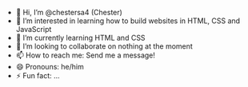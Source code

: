 - 👋 Hi, I’m @chestersa4 (Chester)
- 👀 I’m interested in learning how to build websites in HTML, CSS and JavaScript
- 🌱 I’m currently learning HTML and CSS
- 💞️ I’m looking to collaborate on nothing at the moment
- 📫 How to reach me: Send me a message!
- 😄 Pronouns: he/him
- ⚡ Fun fact: ...

<!---
chestersa4/chestersa4 is a ✨ special ✨ repository because its `README.md` (this file) appears on your GitHub profile.
You can click the Preview link to take a look at your changes.
--->

